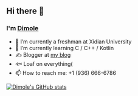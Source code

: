 ## Hi there 👋 
### I'm [Dimole](https://github.com/dmlgzs)
- 🏫 I’m currently a freshman at Xidian University 
- 🌱 I’m currently learning C / C++ / Kotlin 
- ✍️ Blogger at [my blog](https://blog.dml.ink) 
- 🐟 Loaf on everything(
- 📫 How to reach me: +1 (936) 666-6786 

[![Dimole's GitHub stats](https://github-readme-stats.vercel.app/api?username=dmlgzs)](https://github.com/anuraghazra/github-readme-stats)
